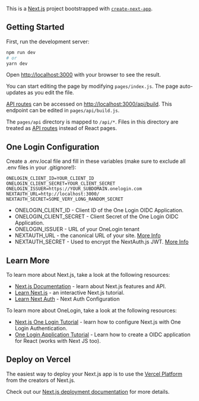 This is a [Next.js](https://nextjs.org/) project bootstrapped with [`create-next-app`](https://github.com/vercel/next.js/tree/canary/packages/create-next-app).

## Getting Started

First, run the development server:

```bash
npm run dev
# or
yarn dev
```

Open [http://localhost:3000](http://localhost:3000) with your browser to see the result.

You can start editing the page by modifying `pages/index.js`. The page auto-updates as you edit the file.

[API routes](https://nextjs.org/docs/api-routes/introduction) can be accessed on [http://localhost:3000/api/build](http://localhost:3000/api/build). This endpoint can be edited in `pages/api/build.js`.

The `pages/api` directory is mapped to `/api/*`. Files in this directory are treated as [API routes](https://nextjs.org/docs/api-routes/introduction) instead of React pages.

## One Login Configuration

Create a .env.local file and fill in these variables (make sure to exclude all .env files in your .gitignore!):

```
ONELOGIN_CLIENT_ID=YOUR_CLIENT_ID
ONELOGIN_CLIENT_SECRET=YOUR_CLIENT_SECRET
ONELOGIN_ISSUER=https://YOUR_SUBDOMAIN.onelogin.com
NEXTAUTH_URL=http://localhost:3000/
NEXTAUTH_SECRET=SOME_VERY_LONG_RANDOM_SECRET
```

-   ONELOGIN_CLIENT_ID - Client ID of the One Login OIDC Application.
-   ONELOGIN_CLIENT_SECRET - Client Secret of the One Login OIDC Application.
-   ONELOGIN_ISSUER - URL of your OneLogin tenant
-   NEXTAUTH_URL - the canonical URL of your site. [More Info](https://next-auth.js.org/configuration/options#nextauth_url)
-   NEXTAUTH_SECRET - Used to encrypt the NextAuth.js JWT. [More Info](https://next-auth.js.org/configuration/options#nextauth_secret)

## Learn More

To learn more about Next.js, take a look at the following resources:

-   [Next.js Documentation](https://nextjs.org/docs) - learn about Next.js features and API.
-   [Learn Next.js](https://nextjs.org/learn) - an interactive Next.js tutorial.
-   [Learn Next Auth](https://next-auth.js.org/configuration/initialization) - Next Auth Configuration

To learn more about OneLogin, take a look at the following resources:

-   [Next.js One Login Tutorial](https://www.alanwsmith.com/posts/how-to-add-onelogin-authentication-to-a-next-js-app-with-nextauth--26xmlgc9qykn) - learn how to configure Next.js with One Login Authentication.
-   [One Login Application Tutorial](https://developers.onelogin.com/quickstart/authentication/react) - Learn how to create a OIDC application for React (works with Next JS too).

## Deploy on Vercel

The easiest way to deploy your Next.js app is to use the [Vercel Platform](https://vercel.com/new?utm_medium=default-template&filter=next.js&utm_source=create-next-app&utm_campaign=create-next-app-readme) from the creators of Next.js.

Check out our [Next.js deployment documentation](https://nextjs.org/docs/deployment) for more details.
